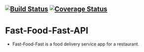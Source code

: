 [![Build Status](https://travis-ci.org/Darius-Ndubi/Fast-Food-Fast-API.svg?branch=ft-add-menu-item-160809873)](https://travis-ci.org/Darius-Ndubi/Fast-Food-Fast-API)  [![Coverage Status](https://coveralls.io/repos/github/Darius-Ndubi/Fast-Food-Fast-API/badge.svg?branch=ft-add-menu-item-160809873)](https://coveralls.io/github/Darius-Ndubi/Fast-Food-Fast-API?branch=ft-add-menu-item-160809873)
----

# Fast-Food-Fast-API
- Fast-Food-Fast is a food delivery service app for a restaurant.
